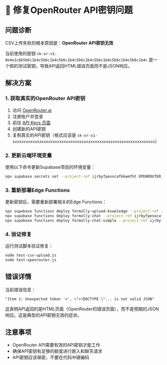 # 🔧 修复OpenRouter API密钥问题

## 问题诊断

CSV上传失败的根本原因是：**OpenRouter API密钥无效**

当前使用的密钥 `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` 是一个假的测试密钥，导致API返回HTML错误页面而不是JSON响应。

## 解决方案

### 1. 获取真实的OpenRouter API密钥

1. 访问 [OpenRouter.ai](https://openrouter.ai/)
2. 注册账户并登录
3. 前往 [API Keys 页面](https://openrouter.ai/keys)
4. 创建新的API密钥
5. 复制真实的API密钥（格式应该是 `sk-or-v1-xxxxxxxxxxxxxxxxxxxxxxxxxxxxxxxxxxxxxxxxxxxxxxxxxxxxxxxxxxxxxxxx`）

### 2. 更新云端环境变量

使用以下命令更新Supabase项目的环境变量：

```bash
npx supabase secrets set --project-ref ijrbyfpesocafkkwmfht OPENROUTER_API_KEY=你的真实API密钥
```

### 3. 重新部署Edge Functions

更新密钥后，需要重新部署相关的Edge Functions：

```bash
npx supabase functions deploy formolly-upload-knowledge --project-ref ijrbyfpesocafkkwmfht
npx supabase functions deploy formolly-chat --project-ref ijrbyfpesocafkkwmfht
npx supabase functions deploy formolly-chat-simple --project-ref ijrbyfpesocafkkwmfht
```

### 4. 验证修复

运行测试脚本验证修复：

```bash
node test-csv-upload.js
node test-openrouter.js
```

## 错误详情

当前错误信息：
```
"Item 1: Unexpected token '<', \"<!DOCTYPE \"... is not valid JSON"
```

这表明API返回的是HTML页面（OpenRouter的错误页面），而不是预期的JSON响应。这是典型的API密钥无效的症状。

## 注意事项

- OpenRouter API需要有效的API密钥才能工作
- 确保API密钥有足够的额度进行嵌入和聊天请求
- API密钥应该保密，不要在代码中硬编码
